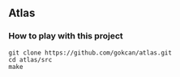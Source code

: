## Atlas

### How to play with this project

```
git clone https://github.com/gokcan/atlas.git
cd atlas/src
make

```
